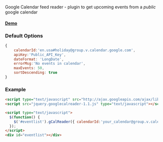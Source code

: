 Google Calendar feed reader - plugin to get upcoming events from a *public* google calendar

#### [Demo](http://bradoyler.github.io/GoogleCalReader-jquery-plugin/examples/)

### Default Options
```js
{
	calendarId:'en.usa#holiday@group.v.calendar.google.com',
	apiKey:'Public_API_Key',
	dateFormat: 'LongDate',
	errorMsg:'No events in calendar',
	maxEvents: 50,
	sortDescending: true
}
```

### Example

```html
<script type="text/javascript" src="http://ajax.googleapis.com/ajax/libs/jquery/1.11.1/jquery.min.js"></script>
<script src="jquery.googlecalreader-1.1.js" type="text/javascript"></script>

<script type="text/javascript">
  $(function() {
    $('#eventlist').gCalReader({ calendarId:'your_calendar@group.v.calendar.google.com', apiKey:'your_public_api_key'});
  });
</script>
<div id="eventlist"></div>
```
